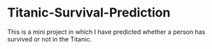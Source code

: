 # Titanic-Survival-Prediction
This is a mini project in which I have predicted whether a person has survived or not in the Titanic.
